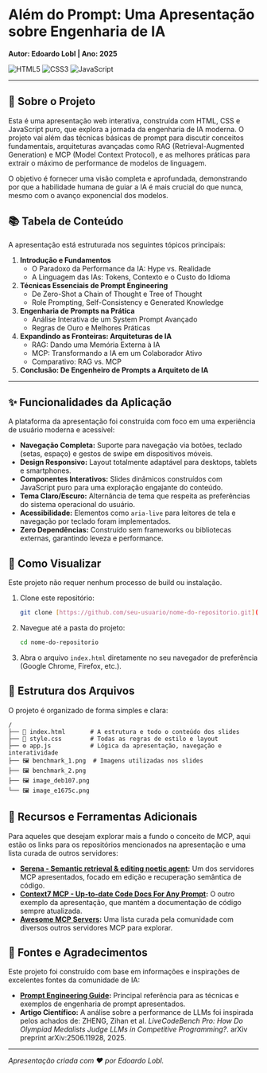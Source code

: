 # Além do Prompt: Uma Apresentação sobre Engenharia de IA
**Autor: Edoardo Lobl | Ano: 2025**

![HTML5](https://img.shields.io/badge/HTML5-E34F26?style=for-the-badge&logo=html5&logoColor=white)
![CSS3](https://img.shields.io/badge/CSS3-1572B6?style=for-the-badge&logo=css3&logoColor=white)
![JavaScript](https://img.shields.io/badge/JavaScript-F7DF1E?style=for-the-badge&logo=javascript&logoColor=black)

---

## 📖 Sobre o Projeto

Esta é uma apresentação web interativa, construída com HTML, CSS e JavaScript puro, que explora a jornada da engenharia de IA moderna. O projeto vai além das técnicas básicas de prompt para discutir conceitos fundamentais, arquiteturas avançadas como RAG (Retrieval-Augmented Generation) e MCP (Model Context Protocol), e as melhores práticas para extrair o máximo de performance de modelos de linguagem.

O objetivo é fornecer uma visão completa e aprofundada, demonstrando por que a habilidade humana de guiar a IA é mais crucial do que nunca, mesmo com o avanço exponencial dos modelos.

## 📚 Tabela de Conteúdo

A apresentação está estruturada nos seguintes tópicos principais:

1.  **Introdução e Fundamentos**
    * O Paradoxo da Performance da IA: Hype vs. Realidade
    * A Linguagem das IAs: Tokens, Contexto e o Custo do Idioma
2.  **Técnicas Essenciais de Prompt Engineering**
    * De Zero-Shot a Chain of Thought e Tree of Thought
    * Role Prompting, Self-Consistency e Generated Knowledge
3.  **Engenharia de Prompts na Prática**
    * Análise Interativa de um System Prompt Avançado
    * Regras de Ouro e Melhores Práticas
4.  **Expandindo as Fronteiras: Arquiteturas de IA**
    * RAG: Dando uma Memória Externa à IA
    * MCP: Transformando a IA em um Colaborador Ativo
    * Comparativo: RAG vs. MCP
5.  **Conclusão: De Engenheiro de Prompts a Arquiteto de IA**

---

## ✨ Funcionalidades da Aplicação

A plataforma da apresentação foi construída com foco em uma experiência de usuário moderna e acessível:

* **Navegação Completa:** Suporte para navegação via botões, teclado (setas, espaço) e gestos de swipe em dispositivos móveis.
* **Design Responsivo:** Layout totalmente adaptável para desktops, tablets e smartphones.
* **Componentes Interativos:** Slides dinâmicos construídos com JavaScript puro para uma exploração engajante do conteúdo.
* **Tema Claro/Escuro:** Alternância de tema que respeita as preferências do sistema operacional do usuário.
* **Acessibilidade:** Elementos como `aria-live` para leitores de tela e navegação por teclado foram implementados.
* **Zero Dependências:** Construído sem frameworks ou bibliotecas externas, garantindo leveza e performance.

## 🚀 Como Visualizar

Este projeto não requer nenhum processo de build ou instalação.

1.  Clone este repositório:
    ```bash
    git clone [https://github.com/seu-usuario/nome-do-repositorio.git](https://github.com/seu-usuario/nome-do-repositorio.git)
    ```
2.  Navegue até a pasta do projeto:
    ```bash
    cd nome-do-repositorio
    ```
3.  Abra o arquivo `index.html` diretamente no seu navegador de preferência (Google Chrome, Firefox, etc.).

## 📂 Estrutura dos Arquivos

O projeto é organizado de forma simples e clara:

```text
/
├── 📄 index.html       # A estrutura e todo o conteúdo dos slides
├── 🎨 style.css        # Todas as regras de estilo e layout
├── ⚙️ app.js           # Lógica da apresentação, navegação e interatividade
├── 🖼️ benchmark_1.png  # Imagens utilizadas nos slides
├── 🖼️ benchmark_2.png
├── 🖼️ image_deb107.png
└── 🖼️ image_e1675c.png
```

## 🔗 Recursos e Ferramentas Adicionais

Para aqueles que desejam explorar mais a fundo o conceito de MCP, aqui estão os links para os repositórios mencionados na apresentação e uma lista curada de outros servidores:

* **[Serena - Semantic retrieval & editing noetic agent](https://github.com/oraios/serena):** Um dos servidores MCP apresentados, focado em edição e recuperação semântica de código.
* **[Context7 MCP - Up-to-date Code Docs For Any Prompt](https://github.com/upstash/context7):** O outro exemplo da apresentação, que mantém a documentação de código sempre atualizada.
* **[Awesome MCP Servers](https://github.com/punkpeye/awesome-mcp-servers):** Uma lista curada pela comunidade com diversos outros servidores MCP para explorar.

## 📜 Fontes e Agradecimentos

Este projeto foi construído com base em informações e inspirações de excelentes fontes da comunidade de IA:

* **[Prompt Engineering Guide](https://www.promptingguide.ai/):** Principal referência para as técnicas e exemplos de engenharia de prompt apresentados.
* **Artigo Científico:** A análise sobre a performance de LLMs foi inspirada pelos achados de: ZHENG, Zihan et al. *LiveCodeBench Pro: How Do Olympiad Medalists Judge LLMs in Competitive Programming?*. arXiv preprint arXiv:2506.11928, 2025.

---

_Apresentação criada com ❤️ por Edoardo Lobl._
